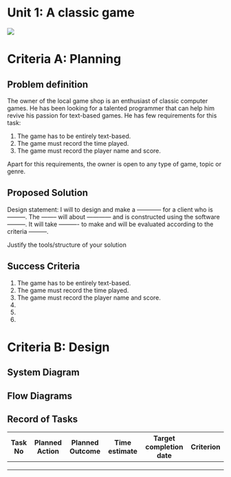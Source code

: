 # Unit 1: A classic game 
![](game.gif)

# Criteria A: Planning

## Problem definition

The owner of the local game shop is an enthusiast of classic computer games. He has been looking for a talented programmer that can help him revive his passion for text-based games. He has few requirements for this task:

1. The game has to be entirely text-based.
2. The game must record the time played.
3. The game must record the player name and score.

Apart for this requirements, the owner is open to any type of game, topic or genre.

## Proposed Solution

Design statement:
I will to design and make a ———— for a client who is ———. The ——– will about ———— and is constructed using the software ———. It will take  ———- to make and will be evaluated according to the criteria ———.

Justify the tools/structure of your solution

## Success Criteria
1. The game has to be entirely text-based.
2. The game must record the time played.
3. The game must record the player name and score.
4.
5.
6.

# Criteria B: Design

## System Diagram

## Flow Diagrams

## Record of Tasks
| Task No | Planned Action | Planned Outcome | Time estimate | Target completion date | Criterion |
|---------|----------------|-----------------|---------------|------------------------|-----------|
|         |                |                 |               |                        |           |
|         |                |                 |               |                        |           |
|         |                |                 |               |                        |           |
